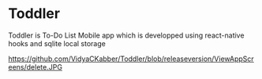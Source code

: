 # Toddler

Toddler is To-Do List Mobile app which is developped using react-native hooks and sqlite local storage


https://github.com/VidyaCKabber/Toddler/blob/releaseversion/ViewAppScreens/delete.JPG
